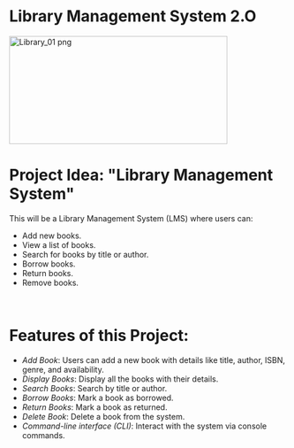 # Library Management System 2.O

<img width="395" height="195" alt="Library_01 png" src="https://github.com/user-attachments/assets/43f5cabd-9f9a-49dd-99f2-7cc332767f60"/>

# Project Idea: "Library Management System"
This will be a Library Management System (LMS) where users can:
- Add new books.
- View a list of books.
- Search for books by title or author.
- Borrow books.
- Return books.
- Remove books.

<br/>

# Features of this Project:
- *Add Book*: Users can add a new book with details like title, author, ISBN, genre, and availability.
- *Display Books*: Display all the books with their details.
- *Search Books*: Search by title or author.
- *Borrow Books*: Mark a book as borrowed.
- *Return Books*: Mark a book as returned.
- *Delete Book*: Delete a book from the system.
- *Command-line interface (CLI)*: Interact with the system via console commands.
